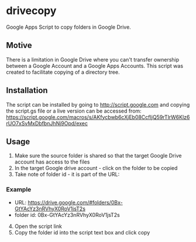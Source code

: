 drivecopy
=========

Google Apps Script to copy folders in Google Drive.

## Motive
There is a limitation in Google Drive where you can't transfer ownership between
a Google Account and a Google Apps Accounts.   This script was created to facilitate
copying of a directory tree.

## Installation
The script can be installed by going to http://script.google.com and copying the script.gs file or a live version can
be accessed from:  https://script.google.com/macros/s/AKfycbwb6cXjEb08CcfIjQ59rTlrW6Klz6rUO7xSvMxDbfbnJhNj9Opd/exec

## Usage
1. Make sure the source folder is shared so that the target Google Drive account has access to the files
2.  In the target Google drive account - click on the folder to be copied
3.  Take note of folder id - it is part of the URL:

### Example
- URL:   https://drive.google.com/#folders/0Bx-GtYAcYz3nRVhyX0RoV1jsT2s
- folder id:  0Bx-GtYAcYz3nRVhyX0RoV1jsT2s

4. Open the script link 
5. Copy the folder id into the script text box and click copy

 
